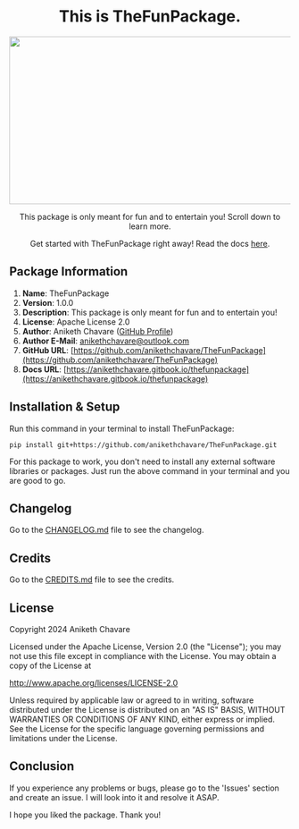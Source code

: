 <h1 align="center">This is TheFunPackage.</h1>

<p align="center"><img src="https://github.com/anikethchavare/TheFunPackage/assets/50455489/5a723356-92af-4623-bd1c-5e52eaaabe53" width="600" height="300"></p>

<p align="center">This package is only meant for fun and to entertain you! Scroll down to learn more.</p>

<p align="center">Get started with TheFunPackage right away! Read the docs <a href="https://anikethchavare.gitbook.io/thefunpackage">here</a>.</p>

## Package Information

1. **Name**: TheFunPackage</br>
2. **Version**: 1.0.0</br>
3. **Description**: This package is only meant for fun and to entertain you!</br>
4. **License**: Apache License 2.0</br>
5. **Author**: Aniketh Chavare ([GitHub Profile](https://github.com/anikethchavare))</br>
6. **Author E-Mail**: anikethchavare@outlook.com</br>
7. **GitHub URL**: [https://github.com/anikethchavare/TheFunPackage](https://github.com/anikethchavare/TheFunPackage)</br>
8. **Docs URL**: [https://anikethchavare.gitbook.io/thefunpackage](https://anikethchavare.gitbook.io/thefunpackage)

## Installation & Setup

Run this command in your terminal to install TheFunPackage:

`pip install git+https://github.com/anikethchavare/TheFunPackage.git`

For this package to work, you don't need to install any external software libraries or packages. Just run the above command in your terminal and you are good to go.

## Changelog

Go to the [CHANGELOG.md](https://github.com/anikethchavare/TheFunPackage/blob/main/CHANGELOG.md) file to see the changelog.

## Credits

Go to the [CREDITS.md](https://github.com/anikethchavare/TheFunPackage/blob/main/CREDITS.md) file to see the credits.

## License

Copyright 2024 Aniketh Chavare

Licensed under the Apache License, Version 2.0 (the "License");
you may not use this file except in compliance with the License.
You may obtain a copy of the License at

http://www.apache.org/licenses/LICENSE-2.0

Unless required by applicable law or agreed to in writing, software
distributed under the License is distributed on an "AS IS" BASIS,
WITHOUT WARRANTIES OR CONDITIONS OF ANY KIND, either express or implied.
See the License for the specific language governing permissions and
limitations under the License.

## Conclusion

If you experience any problems or bugs, please go to the 'Issues' section and create an issue. I will look into it and resolve it ASAP.

I hope you liked the package. Thank you!